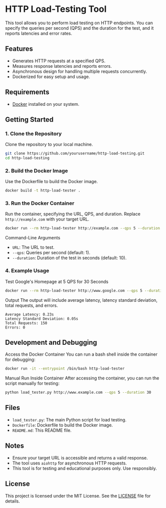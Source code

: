 # HTTP Load-Testing Tool

This tool allows you to perform load testing on HTTP endpoints. You can specify the queries per second (QPS) and the duration for the test, and it reports latencies and error rates.

## Features

- Generates HTTP requests at a specified QPS.
- Measures response latencies and reports errors.
- Asynchronous design for handling multiple requests concurrently.
- Dockerized for easy setup and usage.

## Requirements

- [Docker](https://www.docker.com/) installed on your system.

## Getting Started

### 1. Clone the Repository

Clone the repository to your local machine.

```bash
git clone https://github.com/yourusername/http-load-testing.git
cd http-load-testing
```

### 2. Build the Docker Image
Use the Dockerfile to build the Docker image.

```bash
docker build -t http-load-tester .
```

### 3. Run the Docker Container
Run the container, specifying the URL, QPS, and duration. Replace `http://example.com` with your target URL.

```bash
docker run --rm http-load-tester http://example.com --qps 5 --duration 30
```
Command-Line Arguments
- ``URL``: The URL to test.
- ``--qps``: Queries per second (default: 1).
- ``--duration``: Duration of the test in seconds (default: 10).

### 4. Example Usage
Test Google's Homepage at 5 QPS for 30 Seconds
```bash
docker run --rm http-load-tester http://www.google.com --qps 5 --duration 30
```

Output
The output will include average latency, latency standard deviation, total requests, and errors.

```
Average Latency: 0.23s
Latency Standard Deviation: 0.05s
Total Requests: 150
Errors: 0
```


## Development and Debugging
Access the Docker Container
You can run a bash shell inside the container for debugging:

```bash
docker run -it --entrypoint /bin/bash http-load-tester
```
Manual Run Inside Container
After accessing the container, you can run the script manually for testing:

```bash
python load_tester.py http://www.example.com --qps 5 --duration 30
```

## Files
- ``load_tester.py``: The main Python script for load testing.
- ``Dockerfile``: Dockerfile to build the Docker image.
- ``README.md``: This README file.


## Notes
- Ensure your target URL is accessible and returns a valid response.
- The tool uses ``aiohttp`` for asynchronous HTTP requests.
- This tool is for testing and educational purposes only. Use responsibly.

## License

This project is licensed under the MIT License. See the [LICENSE](LICENSE) file for details.
